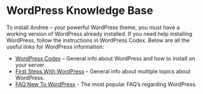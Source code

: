 # WordPress Knowledge Base

To install Andree – your powerful WordPress theme, you must have a working version of WordPress already installed. If you need help installing WordPress, follow the instructions in WordPress Codex. Below are all the useful links for WordPress information:

- [WordPress Codex](https://wordpress.org/support/article/how-to-install-wordpress/) – General info about WordPress and how to install on your server.
- [First Steps With WordPress](https://wordpress.org/support/article/first-steps-with-wordpress/) – General info about multiple topics about WordPress.
- [FAQ New To WordPress](https://codex.wordpress.org/FAQ_New_To_WordPress) - The most popular FAQ’s regarding WordPress.
